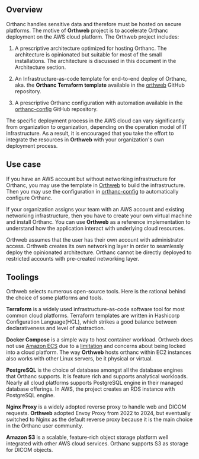 ## Overview

Orthanc handles sensitive data and therefore must be hosted on secure platforms. The motive of **Orthweb** project is to accelerate Orthanc deployment on the AWS cloud platform. The Orthweb project includes:

1. A prescriptive architecture optimized for hosting Orthanc. The architecture is opinionated but suitable for most of the small installations. The architecture is discussed in this document in the Architecture section.

2. An Infrastructure-as-code template for end-to-end deploy of Orthanc, aka. the **Orthanc Terraform template** available in the [orthweb](https://github.com/digihunch/orthweb) GitHub repository.

3. A prescriptive Orthanc configuration with automation available in the [orthanc-config](https://github.com/digihunchinc/orthanc-config) GitHub repository.

The specific deployment process in the AWS cloud can vary significantly from organization to organization, depending on the operation model of IT infrastructure. As a result, it is encouraged that you take the effort to integrate the resources in **Orthweb** with your organization's own deployment process.

## Use case

If you have an AWS account but without networking infrastructure for Orthanc, you may use the template in [Orthweb](https://github.com/digihunch/orthweb) to build the infrastructure. Then you may use the configuration in [orthanc-config](https://github.com/digihunchinc/orthanc-config) to automatically configure Orthanc. 

If your organization assigns your team with an AWS account and existing networking infrastructure, then you have to create your own virtual machine and install Orthanc. You can use **Orthweb** as a reference implementation to understand how the application interact with underlying cloud resources.

Orthweb assumes that the user has their own account with administrator access. Orthweb creates its own networking layer in order to seamlessly deploy the opinionated architecture. Orthanc cannot be directly deployed to restricted accounts with pre-created networking layer. 

## Toolings

Orthweb selects numerous open-source tools. Here is the rational behind the choice of some platforms and tools.

**Terraform** is a widely used infrastructure-as-code software tool for most common cloud platforms. Terraform templates are written in Hashicorp Configuration Language(HCL), which strikes a good balance between declarativeness and level of abstraction.

**Docker Compose** is a simple way to host container workload. Orthweb does not use [Amazon ECS](https://aws.amazon.com/ecs/) due to a [limitation](https://github.com/digihunch/orthweb/issues/1#issuecomment-852669561) and concerns about being locked into a cloud platform. The way **Orthweb** hosts orthanc within EC2 instances also works with other Linux servers, be it physical or virtual. 

**PostgreSQL** is the choice of database amongst all the database engines that Orthanc supports. It is feature rich and supports analytical workloads. Nearly all cloud platforms supports PostgreSQL engine in their managed database offerings. In AWS, the project creates an RDS instance with PostgreSQL engine.

**Nginx Proxy** is a widely adopted reverse proxy to handle web and DICOM requests. **Orthweb** adopted Envoy Proxy from 2022 to 2024, but eventually switched to Nginx as the default reverse proxy because it is the main choice in the Orthanc user community.

**Amazon S3** is a scalable, feature-rich object storage platform well integrated with other AWS cloud services. Orthanc supports S3 as storage for DICOM objects.